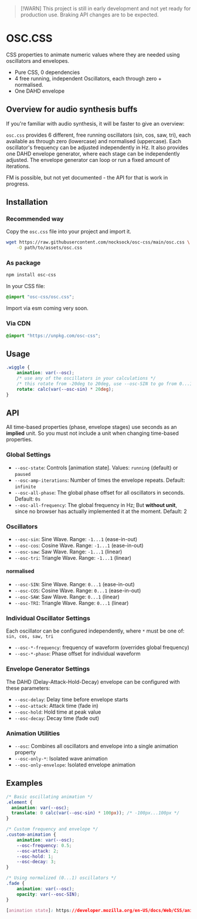 > [!WARN]
> This project is still in early development and not yet ready for production use. Braking API changes are to be expected.

# OSC.CSS

CSS properties to animate numeric values where they are needed using oscillators and envelopes.

- Pure CSS, 0 dependencies
- 4 free running, independent Oscillators, each through zero + normalised.
- One DAHD envelope

## Overview for audio synthesis buffs

If you're familiar with audio synthesis, it will be faster to give an overview:

`osc.css` provides 6 different, free running oscillators (sin, cos, saw, tri), each available as through zero (lowercase) and normalised (uppercase).
Each oscillator's frequency can be adjusted independently in Hz.
It also provides one DAHD envelope generator, where each stage can be independently adjusted.
The envelope generator can loop or run a fixed amount of iterations.

FM is possible, but not yet documented - the API for that is work in progress.

## Installation

### Recommended way

Copy the `osc.css` file into your project and import it.

```bash
wget https://raw.githubusercontent.com/nocksock/osc-css/main/osc.css \
    -O path/to/assets/osc.css
```

### As package

```bash
npm install osc-css
```

In your CSS file:

```css
@import "osc-css/osc.css";
```

Import via esm coming very soon.


### Via CDN

```css
@import "https://unpkg.com/osc-css";
```

## Usage

```css
.wiggle {
    animation: var(--osc);
    /* use any of the oscillators in your calculations */
    /* this rotate from -20deg to 20deg, use --osc-SIN to go from 0...1 */
    rotate: calc(var(--osc-sin) * 20deg);
}
```

## API

All time-based properties (phase, envelope stages) use seconds as an **implied** unit.
So you must not include a unit when changing time-based properties.

### Global Settings

- `--osc-state`: Controls [animation state]. Values: `running` (default) or `paused`
- `--osc-amp-iterations`: Number of times the envelope repeats. Default: `infinite`
- `--osc-all-phase`: The global phase offset for all oscillators in seconds. Default: `0s`
- `--osc-all-frequency`: The global frequency in Hz; But **without unit**, since no browser has actually implemented it at the moment. Default: 2

### Oscillators

- `--osc-sin`: Sine Wave. Range: `-1...1` (ease-in-out)
- `--osc-cos`: Cosine Wave. Range: `-1...1` (ease-in-out)
- `--osc-saw`: Saw Wave. Range: `-1...1` (linear)
- `--osc-tri`: Triangle Wave. Range: `-1...1` (linear)

#### normalised

- `--osc-SIN`: Sine Wave. Range: `0...1` (ease-in-out)
- `--osc-COS`: Cosine Wave. Range: `0...1` (ease-in-out)
- `--osc-SAW`: Saw Wave. Range: `0...1` (linear)
- `--osc-TRI`: Triangle Wave. Range: `0...1` (linear)

### Individual Oscillator Settings

Each oscillator can be configured independently, where `*` must be one of: `sin, cos, saw, tri`

- `--osc-*-frequency`: frequency of waveform (overrides global frequency)
- `--osc-*-phase`: Phase offset for individual waveform

### Envelope Generator Settings

The DAHD (Delay-Attack-Hold-Decay) envelope can be configured with these parameters:

- `--osc-delay`: Delay time before envelope starts
- `--osc-attack`: Attack time (fade in)
- `--osc-hold`: Hold time at peak value
- `--osc-decay`: Decay time (fade out)

### Animation Utilities

- `--osc`: Combines all oscillators and envelope into a single animation property
- `--osc-only-*`: Isolated wave animation
- `--osc-only-envelope`: Isolated envelope animation

## Examples

```css
/* Basic oscillating animation */
.element {
  animation: var(--osc);
  translate: 0 calc(var(--osc-sin) * 100px)); /* -100px...100px */
}

/* Custom frequency and envelope */
.custom-animation {
    animation: var(--osc);
    --osc-frequency: 0.5;
    --osc-attack: 2;
    --osc-hold: 1;
    --osc-decay: 3;
}

/* Using normalized (0...1) oscillators */
.fade {
    animation: var(--osc);
    opacity: var(--osc-SIN);
}

[animation state]: https://developer.mozilla.org/en-US/docs/Web/CSS/animation-play-state
